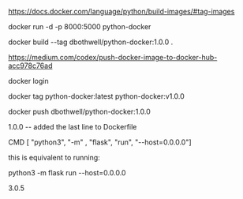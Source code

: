 https://docs.docker.com/language/python/build-images/#tag-images

docker run -d -p 8000:5000 python-docker

docker build --tag dbothwell/python-docker:1.0.0 .

https://medium.com/codex/push-docker-image-to-docker-hub-acc978c76ad

docker login

docker tag python-docker:latest python-docker:v1.0.0

docker push dbothwell/python-docker:1.0.0


1.0.0 -- added the last line to Dockerfile

CMD [ "python3", "-m" , "flask", "run", "--host=0.0.0.0"]

this is equivalent to running:

python3 -m flask run --host=0.0.0.0

3.0.5
